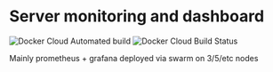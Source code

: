 # Server monitoring and dashboard
<img alt="Docker Cloud Automated build" src="https://img.shields.io/docker/cloud/automated/bogdanbujor/grafana"> <img alt="Docker Cloud Build Status" src="https://img.shields.io/docker/cloud/build/bogdanbujor/grafana"> 

Mainly prometheus + grafana deployed via swarm on 3/5/etc nodes
